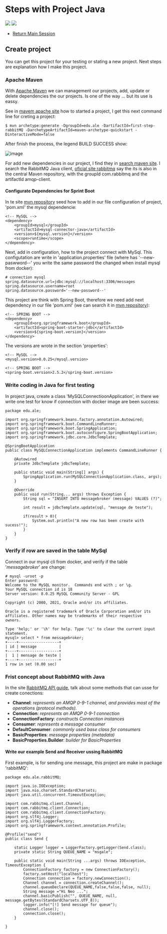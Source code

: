 # Steps with Project Java
![](https://img.shields.io/badge/by-Alejandro.Fuentes-informational?style=flat&logoColor=white&color=cdcdcd) ![](https://img.shields.io/badge/Code-Java-informational?style=flat&logo=java&logoColor=white&color=cdcdcd)

- [Return Main Session](README.md)

## Create project

You can get this project for your testing or stating a new project.
Next steps are explanation how I make this project.

### Apache Maven
With [Apache Maven](http://maven.apache.org/index.html) we can management our projects, add, update or delete dependencies the our projects. Is one of the way ... but its use is eassy.

See in [mavem apache site](https://maven.apache.org/guides/getting-started/) how to started a project, I get this next command line for creting a project:

```
$ mvn archetype:generate -DgroupId=edu.ale -DartifactId=first-step-rabbitMQ -DarchetypeArtifactId=maven-archetype-quickstart -DinteractiveMode=false
```
After finish the process, the legend BUILD SUCCESS show:

![image](https://user-images.githubusercontent.com/67701790/125146382-e64ab180-e0fb-11eb-96d4-86dde44156c8.png)

For add new dependencies in our project, I find they in [search maven site](https://mvnrepository.com/artifact/com.rabbitmq/amqp-client/5.12.0).
I search the RabbitMQ Java client, [oficial site rabbitmq](https://www.rabbitmq.com/tutorials/tutorial-one-java.html) say the its is also in the central Maven repository, with the groupId com.rabbitmq and the artifactId amqp-client.

#### Configurate Dependencies for Sprint Boot

In te site [mvn repository](https://mvnrepository.com/artifact/mysql/mysql-connector-java) seed how to add in our file configuration of project, 'pom.xml' the mysql dependencie:

```
<!-- MySQL -->
<dependency>
    <groupId>mysql</groupId>
    <artifactId>mysql-connector-java</artifactId>
    <version>${mysql.version}</version>
    <scope>runtime</scope>
</dependency>
```

Next, add in configuration, how to the project connect with MySql. This configutation are write in 'application.properties' file (where has '--new-paswword--' you write the same password the changed when install mysql from docker):

```
# connection mysql
spring.datasource.url=jdbc:mysql://localhost:3306/messages
spring.datasource.username=root
spring.datasource.password='--new-password--'
```

This project are think with Spring Boot, therefore we need add next dependency in our file 'pom.xml' (we can search it in [mvn repository](https://mvnrepository.com/artifact/org.springframework.boot/spring-boot-starter-jdbc/2.5.2)):

```
<!-- SPRING BOOT -->
<dependency>
    <groupId>org.springframework.boot</groupId>
    <artifactId>spring-boot-starter-jdbc</artifactId>
    <version>${spring-boot.version}</version>
</dependency>
```

The versions are wrote in the section 'properties':

```
<!-- MySQL -->
<mysql.version>8.0.25</mysql.version>

<!-- SPRING BOOT -->
<spring-boot.version>2.5.2</spring-boot.version>
```

### Write coding in Java for first testing

In project java, create a class 'MySQLConnectioonApplication', in there we write one test for know if connection with docker image are been success:

```
package edu.ale;

import org.springframework.beans.factory.annotation.Autowired;
import org.springframework.boot.CommandLineRunner;
import org.springframework.boot.SpringApplication;
import org.springframework.boot.autoconfigure.SpringBootApplication;
import org.springframework.jdbc.core.JdbcTemplate;

@SpringBootApplication
public class MySQLConnectionApplication implements CommandLineRunner {

    @Autowired
    private JdbcTemplate jdbcTemplate;

    public static void main(String[] args) {
        SpringApplication.run(MySQLConnectionApplication.class, args);
    }

    @Override
    public void run(String... args) throws Exception {
        String sql = "INSERT INTO messagebroker (message) VALUES (?)";

        int result = jdbcTemplate.update(sql, "mensage de teste");

        if(result > 0){
            System.out.println("A new row has been create with sucess!");
        }
    }
}
```

### Verify if row are saved in the table MySql

Connect in our mysql cli from docker, and verify if the table '_messagebroker_' are change:

```
# mysql -uroot -p
Enter password:
Welcome to the MySQL monitor.  Commands end with ; or \g.
Your MySQL connection id is 18
Server version: 8.0.25 MySQL Community Server - GPL

Copyright (c) 2000, 2021, Oracle and/or its affiliates.

Oracle is a registered trademark of Oracle Corporation and/or its
affiliates. Other names may be trademarks of their respective
owners.

Type 'help;' or '\h' for help. Type '\c' to clear the current input statement.
mysql> select * from messagebroker;
+----+------------------+
| id | message          |
+----+------------------+
|  1 | mensage de teste |
+----+------------------+
1 row in set (0.00 sec)
```

### Frist concept about RabbitMQ with Java

In the site [RabbitMQ API guide](https://www.rabbitmq.com/api-guide.html), talk about some methods that can usse for create conections:

- **Channel**: _represents an AMQP 0-9-1 channel, and provides most of the operations (protocol methods)._
- **Connection**: _represents an AMQP 0-9-1 connection_
- **ConnectionFactory**: _constructs Connection instances_
- **Consumer**: _represents a message consumer_
- **DefaultConsumer**: _commonly used base class for consumers_
- **BasicProperties**: _message properties (metadata)_
- **BasicProperties.Builder**: _builder for BasicProperties_

#### Write our example Send and Receiver ussing RabbitMQ

First example, is for sending one message, this project are make in package 'rabbitMQ':

```
package edu.ale.rabbitMQ;

import java.io.IOException;
import java.nio.charset.StandardCharsets;
import java.util.concurrent.TimeoutException;

import com.rabbitmq.client.Channel;
import com.rabbitmq.client.Connection;
import com.rabbitmq.client.ConnectionFactory;
import org.slf4j.Logger;
import org.slf4j.LoggerFactory;
import org.springframework.context.annotation.Profile;

@Profile("send")
public class Send {

	static Logger logger = LoggerFactory.getLogger(Send.class);
	private static String QUEUE_NAME = "msgale";

	public static void main(String ...args) throws IOException, TimeoutException {
		ConnectionFactory factory = new ConnectionFactory();
		factory.setHost("localhost");
		Connection connection = factory.newConnection();
		Channel channel = connection.createChannel();
		channel.queueDeclare(QUEUE_NAME,false,false,false, null);
		String message ="Hi Neo ...";
		channel.basicPublish("", QUEUE_NAME, null, message.getBytes(StandardCharsets.UTF_8));
		logger.info("[!] Send message for queue");
		channel.close();
		connection.close();
	}

}
```
